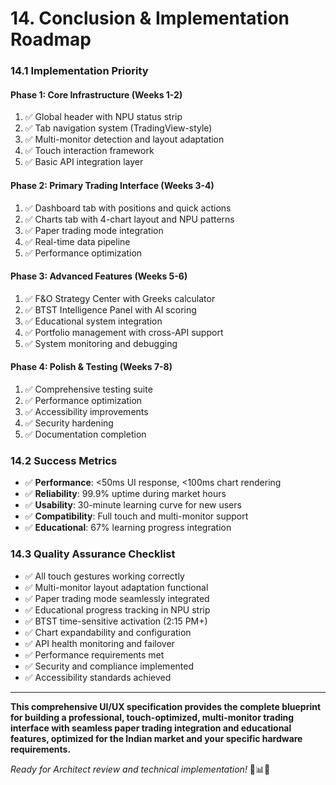 # **14. Conclusion & Implementation Roadmap**

### **14.1 Implementation Priority**

#### **Phase 1: Core Infrastructure (Weeks 1-2)**
1. ✅ Global header with NPU status strip
2. ✅ Tab navigation system (TradingView-style)
3. ✅ Multi-monitor detection and layout adaptation
4. ✅ Touch interaction framework
5. ✅ Basic API integration layer

#### **Phase 2: Primary Trading Interface (Weeks 3-4)**
1. ✅ Dashboard tab with positions and quick actions
2. ✅ Charts tab with 4-chart layout and NPU patterns
3. ✅ Paper trading mode integration
4. ✅ Real-time data pipeline
5. ✅ Performance optimization

#### **Phase 3: Advanced Features (Weeks 5-6)**
1. ✅ F&O Strategy Center with Greeks calculator
2. ✅ BTST Intelligence Panel with AI scoring
3. ✅ Educational system integration
4. ✅ Portfolio management with cross-API support
5. ✅ System monitoring and debugging

#### **Phase 4: Polish & Testing (Weeks 7-8)**
1. ✅ Comprehensive testing suite
2. ✅ Performance optimization
3. ✅ Accessibility improvements
4. ✅ Security hardening
5. ✅ Documentation completion

### **14.2 Success Metrics**

- ✅ **Performance**: <50ms UI response, <100ms chart rendering
- ✅ **Reliability**: 99.9% uptime during market hours
- ✅ **Usability**: 30-minute learning curve for new users
- ✅ **Compatibility**: Full touch and multi-monitor support
- ✅ **Educational**: 67% learning progress integration

### **14.3 Quality Assurance Checklist**

- ✅ All touch gestures working correctly
- ✅ Multi-monitor layout adaptation functional
- ✅ Paper trading mode seamlessly integrated
- ✅ Educational progress tracking in NPU strip
- ✅ BTST time-sensitive activation (2:15 PM+)
- ✅ Chart expandability and configuration
- ✅ API health monitoring and failover
- ✅ Performance requirements met
- ✅ Security and compliance implemented
- ✅ Accessibility standards achieved

---

**This comprehensive UI/UX specification provides the complete blueprint for building a professional, touch-optimized, multi-monitor trading interface with seamless paper trading integration and educational features, optimized for the Indian market and your specific hardware requirements.**

*Ready for Architect review and technical implementation!* 🎨📊🚀